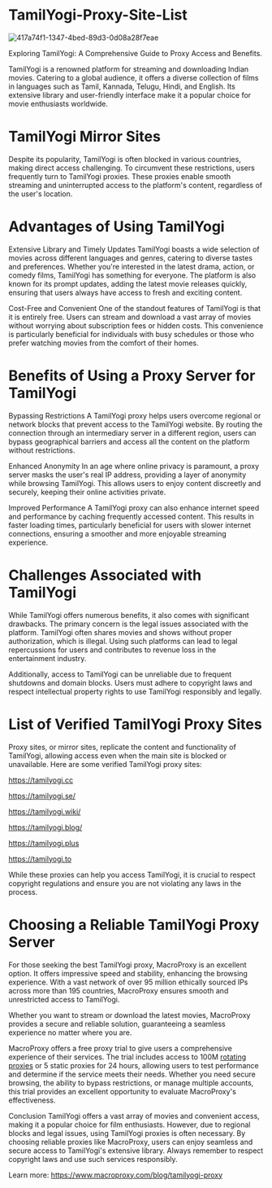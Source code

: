 # TamilYogi-Proxy-Site-List
![417a74f1-1347-4bed-89d3-0d08a28f7eae](https://github.com/user-attachments/assets/b0b7b48b-74b8-4347-b7fa-d6d73661b39e)

Exploring TamilYogi: A Comprehensive Guide to Proxy Access and Benefits.

TamilYogi is a renowned platform for streaming and downloading Indian movies. Catering to a global audience, it offers a diverse collection of films in languages such as Tamil, Kannada, Telugu, Hindi, and English. Its extensive library and user-friendly interface make it a popular choice for movie enthusiasts worldwide.

# TamilYogi Mirror Sites
Despite its popularity, TamilYogi is often blocked in various countries, making direct access challenging. To circumvent these restrictions, users frequently turn to TamilYogi proxies. These proxies enable smooth streaming and uninterrupted access to the platform's content, regardless of the user's location.

# Advantages of Using TamilYogi
Extensive Library and Timely Updates
TamilYogi boasts a wide selection of movies across different languages and genres, catering to diverse tastes and preferences. Whether you're interested in the latest drama, action, or comedy films, TamilYogi has something for everyone. The platform is also known for its prompt updates, adding the latest movie releases quickly, ensuring that users always have access to fresh and exciting content.

Cost-Free and Convenient
One of the standout features of TamilYogi is that it is entirely free. Users can stream and download a vast array of movies without worrying about subscription fees or hidden costs. This convenience is particularly beneficial for individuals with busy schedules or those who prefer watching movies from the comfort of their homes.

# Benefits of Using a Proxy Server for TamilYogi
Bypassing Restrictions
A TamilYogi proxy helps users overcome regional or network blocks that prevent access to the TamilYogi website. By routing the connection through an intermediary server in a different region, users can bypass geographical barriers and access all the content on the platform without restrictions.

Enhanced Anonymity
In an age where online privacy is paramount, a proxy server masks the user's real IP address, providing a layer of anonymity while browsing TamilYogi. This allows users to enjoy content discreetly and securely, keeping their online activities private.

Improved Performance
A TamilYogi proxy can also enhance internet speed and performance by caching frequently accessed content. This results in faster loading times, particularly beneficial for users with slower internet connections, ensuring a smoother and more enjoyable streaming experience.

# Challenges Associated with TamilYogi
While TamilYogi offers numerous benefits, it also comes with significant drawbacks. The primary concern is the legal issues associated with the platform. TamilYogi often shares movies and shows without proper authorization, which is illegal. Using such platforms can lead to legal repercussions for users and contributes to revenue loss in the entertainment industry.

Additionally, access to TamilYogi can be unreliable due to frequent shutdowns and domain blocks. Users must adhere to copyright laws and respect intellectual property rights to use TamilYogi responsibly and legally.

# List of Verified TamilYogi Proxy Sites
Proxy sites, or mirror sites, replicate the content and functionality of TamilYogi, allowing access even when the main site is blocked or unavailable. Here are some verified TamilYogi proxy sites:

https://tamilyogi.cc

https://tamilyogi.se/

https://tamilyogi.wiki/

https://tamilyogi.blog/

https://tamilyogi.plus

https://tamilyogi.to

While these proxies can help you access TamilYogi, it is crucial to respect copyright regulations and ensure you are not violating any laws in the process.

# Choosing a Reliable TamilYogi Proxy Server
For those seeking the best TamilYogi proxy, MacroProxy is an excellent option. It offers impressive speed and stability, enhancing the browsing experience. With a vast network of over 95 million ethically sourced IPs across more than 195 countries, MacroProxy ensures smooth and unrestricted access to TamilYogi.

Whether you want to stream or download the latest movies, MacroProxy provides a secure and reliable solution, guaranteeing a seamless experience no matter where you are.

MacroProxy offers a free proxy trial to give users a comprehensive experience of their services. The trial includes access to 100M [rotating proxies](https://www.macroproxy.com/) or 5 static proxies for 24 hours, allowing users to test performance and determine if the service meets their needs. Whether you need secure browsing, the ability to bypass restrictions, or manage multiple accounts, this trial provides an excellent opportunity to evaluate MacroProxy's effectiveness.

Conclusion
TamilYogi offers a vast array of movies and convenient access, making it a popular choice for film enthusiasts. However, due to regional blocks and legal issues, using TamilYogi proxies is often necessary. By choosing reliable proxies like MacroProxy, users can enjoy seamless and secure access to TamilYogi's extensive library. Always remember to respect copyright laws and use such services responsibly.

Learn more: https://www.macroproxy.com/blog/tamilyogi-proxy
